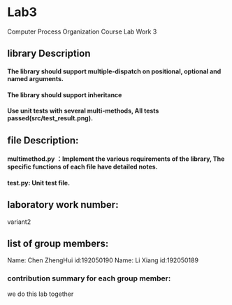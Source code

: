 # Lab3
Computer Process Organization Course Lab Work 3

## library Description
#### The library should support multiple-dispatch on positional, optional and named arguments.

#### The library should support inheritance

#### Use unit tests with several multi-methods, All tests passed(src/test_result.png).

## file Description:
#### multimethod.py ：Implement the various requirements of the library, The specific functions of each file have detailed notes.
#### test.py: Unit test file.

## laboratory work number:
variant2

## list of group members:
Name: Chen ZhengHui  id:192050190
Name: Li Xiang  id:192050189

### contribution summary for each group member:
we do this lab together
